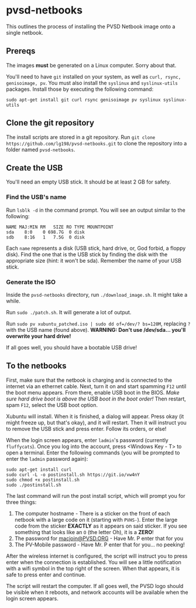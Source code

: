# pvsd-netbooks

This outlines the process of installing the PVSD Netbook image onto a single netbook.

## Prereqs

The images **must** be generated on a Linux computer. Sorry about that.

You'll need to have `git` installed on your system, as well as `curl, rsync, genisoimage, pv`. You must also install the `syslinux` and `syslinux-utils` packages. Install those by executing the following command:
```
sudo apt-get install git curl rsync genisoimage pv syslinux syslinux-utils
```

## Clone the git repository

The install scripts are stored in a git repository. Run `git clone https://github.com/lg198/pvsd-netbooks.git` to clone the repository into a folder named `pvsd-netbooks`.

## Create the USB

You'll need an empty USB stick. It should be at least 2 GB for safety.

### Find the USB's name

Run `lsblk -d` in the command prompt. You will see an output similar to the following:
```
NAME MAJ:MIN RM   SIZE RO TYPE MOUNTPOINT
sda    8:0    0 698.7G  0 disk 
sdb    8:16   1   7.5G  0 disk 
```
Each `name` represents a disk (USB stick, hard drive, or, God forbid, a floppy disk). Find the one that is the USB stick by finding the disk with the appropriate size (hint: it won't be sda). Remember the name of your USB stick.

### Generate the ISO

Inside the `pvsd-netbooks` directory, run `./download_image.sh`. It might take a while.

Run `sudo ./patch.sh`. It will generate a lot of output.

Run `sudo pv xubuntu_patched.iso | sudo dd of=/dev/? bs=120M`, replacing `?` with the USB name (found above). **WARNING: Don't use /dev/sda... you'll overwrite your hard drive!**

If all goes well, you should have a bootable USB drive!

## To the netbooks

First, make sure that the netbook is charging and is connected to the internet via an ethernet cable. Next, turn it on and start spamming `F12` until the boot menu appears. From there, enable USB boot in the BIOS. _Make sure hard drive boot is above the USB boot in the boot order!_ Then restart, spam `F12`, select the USB boot option.

Xubuntu will install. When it is finished, a dialog will appear. Press okay (it might freeze up, but that's okay), and it will restart. Then it will instruct you to remove the USB stick and press enter. Follow its orders, or else!

When the login screen appears, enter `ladmin`'s password (currently `fluffycats`). Once you log into the account, press <Windows Key - T> to open a terminal. Enter the following commands (you will be prompted to enter the `ladmin` password again):
```
sudo apt-get install curl
sudo curl -L -o postinstall.sh https://git.io/vw4nY
sudo chmod +x postinstall.sh
sudo ./postinstall.sh
```
The last command will run the post install script, which will prompt you for three things:

1. The computer hostname - There is a sticker on the front of each netbook with a large code on it (starting with `PVHS-`). Enter the large code from the sticker **EXACTLY** as it appears on said sticker. If you see something that looks like an `O` (the letter Oh), it is a **ZERO**!
2. The password for macjoin@PVSD.ORG - Have Mr. P enter that for you
3. The PV-Mobile password - Have Mr. P enter that for you... no peeking!

After the wireless internet is configured, the script will instruct you to press enter when the connection is established. You will see a little notification with a wifi symbol in the top right of the screen. When that appears, it is safe to press enter and continue.

The script will restart the computer. If all goes well, the PVSD logo should be visible when it reboots, and network accounts will be available when the login screen appears.
